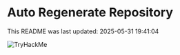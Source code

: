 # Auto Regenerate Repository

This README was last updated: 2025-05-31 19:41:04

 ![TryHackMe](https://tryhackme.com/badge/533634)